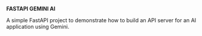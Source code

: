 **FASTAPI GEMINI AI**

A simple FastAPI project to demonstrate how to build an API server for an AI application using Gemini.
